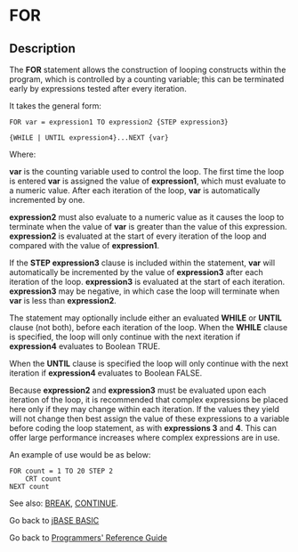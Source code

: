 # FOR

<PageHeader />  

## Description

The **FOR** statement allows the construction of looping constructs within the program, which is controlled by a counting variable; this can be terminated early by expressions tested after every iteration.

It takes the general form:

```
FOR var = expression1 TO expression2 {STEP expression3}

{WHILE | UNTIL expression4}...NEXT {var}
```

Where:

**var** is the counting variable used to control the loop. The first time the loop is entered **var** is assigned the value of **expression1**, which must evaluate to a numeric value. After each iteration of the loop, **var** is automatically incremented by one.

**expression2** must also evaluate to a numeric value as it causes the loop to terminate when the value of **var** is greater than the value of this expression. **expression2** is evaluated at the start of every iteration of the loop and compared with the value of **expression1**.

If the **STEP expression3** clause is included within the statement, **var** will automatically be incremented by the value of **expression3** after each iteration of the loop. **expression3** is evaluated at the start of each iteration. **expression3** may be negative, in which case the loop will terminate when **var** is less than **expression2**.

The statement may optionally include either an evaluated **WHILE** or **UNTIL** clause (not both), before each iteration of the loop. When the **WHILE** clause is specified, the loop will only continue with the next iteration if **expression4** evaluates to Boolean TRUE.

When the **UNTIL** clause is specified the loop will only continue with the next iteration if **expression4** evaluates to Boolean FALSE.

Because **expression2** and **expression3** must be evaluated upon each iteration of the loop, it is recommended that complex expressions be placed here only if they may change within each iteration. If the values they yield will not change then best assign the value of these expressions to a variable before coding the loop statement, as with **expressions 3** and **4**. This can offer large performance increases where complex expressions are in use.

An example of use would be as below:

```
FOR count = 1 TO 20 STEP 2
    CRT count
NEXT count
```

See also: [BREAK](./../break), [CONTINUE](./../continue).

Go back to [jBASE BASIC](./../README.md)

Go back to [Programmers' Reference Guide](./../../reference-guides/jbc/README.md)

<PageFooter />
